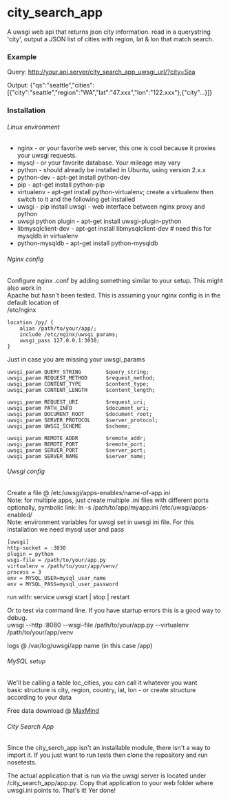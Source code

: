 
# city_search_app
A uwsgi web api that returns json city information. read in a querystring 'city', output a JSON list of cities with region, lat & lon that match search.

### Example
Query:  http://your.api.server/city_search_app_uwsgi_url/?city=Sea

Output: {"qs":"seattle","cities":[{"city":"seattle","region":"WA","lat":"47.xxx","lon":"122.xxx"},{"city"...}]}

### Installation

###### Linux environment
* nginx - or your favorite web server, this one is cool because it proxies your uwsgi requests.
* mysql - or your favorite database. Your mileage may vary
* python - should already be installed in Ubuntu, using version 2.x.x
* python-dev - apt-get install python-dev
* pip - apt-get install python-pip
* virtualenv - apt-get install python-virtualenv; create a virtualenv then switch to it and the following get installed
* uwsgi - pip install uwsgi - web interface between nginx proxy and python
* uwsgi python plugin - apt-get install uwsgi-plugin-python
* libmysqlclient-dev - apt-get install libmysqlclient-dev # need this for mysqldb in virtualenv
* python-mysqldb - apt-get install python-mysqldb

###### Nginx config

Configure nginx .conf by adding something similar to your setup. This might also work in<br/>
Apache but hasn't been tested. This is assuming your nginx config is in the default location of<br/>
/etc/nginx

    location /py/ {
        alias /path/to/your/app/;
        include /etc/nginx/uwsgi_params;
        uwsgi_pass 127.0.0.1:3030;
    }

Just in case you are missing your uwsgi_params

    uwsgi_param	QUERY_STRING		$query_string;
    uwsgi_param	REQUEST_METHOD		$request_method;
    uwsgi_param	CONTENT_TYPE		$content_type;
    uwsgi_param	CONTENT_LENGTH	    $content_length;

    uwsgi_param	REQUEST_URI         $request_uri;
    uwsgi_param	PATH_INFO		    $document_uri;
    uwsgi_param	DOCUMENT_ROOT		$document_root;
    uwsgi_param	SERVER_PROTOCOL		$server_protocol;
    uwsgi_param	UWSGI_SCHEME		$scheme;

    uwsgi_param	REMOTE_ADDR		    $remote_addr;
    uwsgi_param	REMOTE_PORT		    $remote_port;
    uwsgi_param	SERVER_PORT		    $server_port;
    uwsgi_param	SERVER_NAME		    $server_name;

###### Uwsgi config

Create a file @ /etc/uwsgi/apps-enables/name-of-app.ini<br/>
Note: for multiple apps, just create multiple .ini files with different ports<br/>
optionally, symbolic link: ln -s /path/to/app/myapp.ini /etc/uwsgi/apps-enabled/<br/>
Note: environment variables for uwsgi set in uwsgi ini file. For this installation we need mysql user and pass<br/>

    [uwsgi]
    http-socket = :3030
    plugin = python
    wsgi-file = /path/to/your/app.py
    virtualenv = /path/to/your/app/venv/
    process = 3
    env = MYSQL_USER=mysql_user_name
    env = MYSQL_PASS=mysql_user_password

run with: service uwsgi start | stop | restart

Or to test via command line. If you have startup errors this is a good way to debug.<br/>
uwsgi --http :8080 --wsgi-file /path/to/your/app.py --virtualenv /path/to/your/app/venv

logs @ /var/log/uwsgi/app name (in this case /app)

###### MySQL setup

We'll be calling a table loc_cities, you can call it whatever you want<br/>
basic structure is city, region, country, lat, lon - or create structure according to your data

Free data download @ [MaxMind](http://dev.maxmind.com/geoip/legacy/geolite/)

###### City Search App

Since the city_serch_app isn't an installable module, there isn't a way to import it. 
If you just want to run tests then clone the repository and run nosetests.

The actual application that is run via the uwsgi server is located under /city_search_app/app.py.
Copy that application to your web folder where uwsgi.ini points to. That's it! Yer done!
